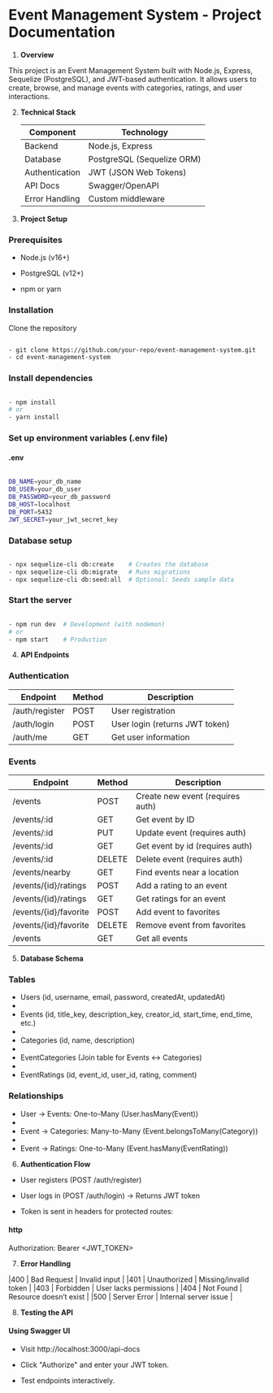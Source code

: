 # Event Management System - Project Documentation

1. **Overview**

This project is an Event Management System built with Node.js, Express, Sequelize (PostgreSQL), and JWT-based authentication. It allows users to create, browse, and manage events with categories, ratings, and user interactions.

2. **Technical Stack**

   | Component | Technology | 
   |---------|-----------|
   | Backend | Node.js, Express |
   | Database |	PostgreSQL (Sequelize ORM) |
   | Authentication | JWT (JSON Web Tokens) |
   | API Docs |	Swagger/OpenAPI |
   | Error Handling	| Custom middleware |

3. **Project Setup**

### Prerequisites


- Node.js (v16+)

- PostgreSQL (v12+)

- npm or yarn

### Installation

Clone the repository

``` bash

- git clone https://github.com/your-repo/event-management-system.git
- cd event-management-system
```

### Install dependencies

``` bash

- npm install
# or
- yarn install
```

### Set up environment variables (.env file)

#### .env

```bash

DB_NAME=your_db_name
DB_USER=your_db_user
DB_PASSWORD=your_db_password
DB_HOST=localhost
DB_PORT=5432
JWT_SECRET=your_jwt_secret_key
```
### Database setup

``` bash

- npx sequelize-cli db:create    # Creates the database
- npx sequelize-cli db:migrate   # Runs migrations
- npx sequelize-cli db:seed:all  # Optional: Seeds sample data
```

### Start the server


``` bash

- npm run dev  # Development (with nodemon)
# or
- npm start    # Production
```

4. **API Endpoints**

### Authentication

| Endpoint | Method | Description |
|----------|--------|-------------|
| /auth/register | POST | User registration |
| /auth/login | POST | User login (returns JWT token) |
| /auth/me | GET | Get user information |

### Events


| Endpoint | Method | Description |
|---------|--------|-------------|
| /events |	POST | Create new event (requires auth) |
| /events/:id |	GET	| Get event by ID |
| /events/:id |	PUT	| Update event (requires auth) |
| /events/:id |	GET	| Get event by id (requires auth) |
| /events/:id |	DELETE | Delete event (requires auth) |
| /events/nearby | GET | Find events near a location |
| /events/{id}/ratings | POST | Add a rating to an event |
| /events/{id}/ratings | GET | Get ratings for an event |
| /events/{id}/favorite | POST | Add event to favorites |
| /events/{id}/favorite | DELETE | Remove event from favorites |
| /events |	GET	| Get all events |

5. **Database Schema**

### Tables

- Users (id, username, email, password, createdAt, updatedAt)
- 
- Events (id, title_key, description_key, creator_id, start_time, end_time, etc.)
- 
- Categories (id, name, description)
- 
- EventCategories (Join table for Events ↔ Categories)
- 
- EventRatings (id, event_id, user_id, rating, comment)

### Relationships

- User → Events: One-to-Many (User.hasMany(Event))
- 
- Event → Categories: Many-to-Many (Event.belongsToMany(Category))
- 
- Event → Ratings: One-to-Many (Event.hasMany(EventRating))

6. **Authentication Flow**

- User registers (POST /auth/register)

- User logs in (POST /auth/login) → Returns JWT token

- Token is sent in headers for protected routes:

#### http

Authorization: Bearer <JWT_TOKEN>

7. **Error Handling**

|400 | Bad Request | Invalid input |
|401 | Unauthorized | Missing/invalid token |
|403 | Forbidden | User lacks permissions |
|404 | Not Found | Resource doesn’t exist |
|500 | Server Error | Internal server issue |

8. **Testing the API**

#### Using Swagger UI

- Visit http://localhost:3000/api-docs

- Click "Authorize" and enter your JWT token.

- Test endpoints interactively.